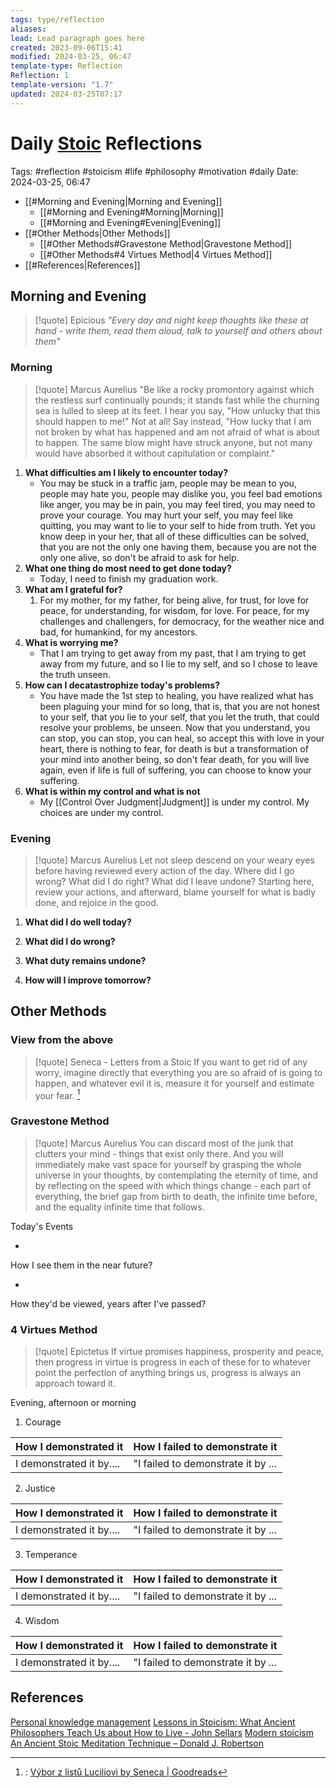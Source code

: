 ```yaml
---
tags: type/reflection
aliases: 
lead: Lead paragraph goes here
created: 2023-09-06T15:41
modified: 2024-03-25, 06:47
template-type: Reflection
Reflection: 1
template-version: "1.7"
updated: 2024-03-25T07:17
---
```

# Daily [Stoic](../SLIP-BOX/Stoicism.md) Reflections

Tags:  #reflection #stoicism #life #philosophy #motivation #daily 
Date: 2024-03-25, 06:47

- [[#Morning and Evening|Morning and Evening]]
	- [[#Morning and Evening#Morning|Morning]]
	- [[#Morning and Evening#Evening|Evening]]
- [[#Other Methods|Other Methods]]
	- [[#Other Methods#Gravestone Method|Gravestone Method]]
	- [[#Other Methods#4 Virtues Method|4 Virtues Method]]
- [[#References|References]]


## Morning and Evening

> [!quote] Epicious 
> _"Every day and night keep thoughts like these at hand - write them, read them aloud, talk to yourself and others about them"_
### Morning

> [!quote] Marcus Aurelius
> "Be like a rocky promontory against which the restless surf continually pounds; it stands fast while the churning sea is lulled to sleep at its feet. I hear you say, "How unlucky that this should happen to me!" Not at all! Say instead, "How lucky that I am not broken by what has happened and am not afraid of what is about to happen. The same blow might have struck anyone, but not many would have absorbed it without capitulation or complaint."

1. **What difficulties am I likely to encounter today?**
	- You may be stuck in a traffic jam, people may be mean to you, people may hate you, people may dislike you, you feel bad emotions like anger, you may be in pain, you may feel tired, you may need to prove your courage. You may hurt your self, you may feel like quitting, you may want to lie to your self to hide from truth. Yet you know deep in your her, that all of these difficulties can be solved, that you are not the only one having them, because you are not the only one alive, so don't be afraid to ask for help.
2. **What one thing do most need to get done today?**
	- Today, I need to finish my graduation work.
1. **What am I grateful for?**
	1. For my mother, for my father, for being alive, for trust, for love for peace, for understanding, for wisdom, for love. For peace, for my challenges and challengers, for democracy, for the weather nice and bad, for humankind, for my ancestors.  
2. **What is worrying me?**
	- That I am trying to get away from my past, that I am trying to get away from my future, and so I lie to my self, and so I chose to leave the truth unseen.
3. **How can I decatastrophize today's problems?**
	- You have made the 1st step to healing, you have realized what has been plaguing your mind for so long, that is, that you are not honest to your self, that you lie to your self, that you let the truth, that could resolve your problems, be unseen. Now that you understand, you can stop, you can stop, you can heal, so accept this with love in your heart, there is nothing to fear, for death is but a transformation of your mind into another being, so don't fear death, for you will live again, even if life is full of suffering, you can choose to know your suffering.
4. **What is within my control and what is not**
	- My [[Control Over Judgment|Judgment]] is  under my control. My choices are under my control.

### Evening

> [!quote] Marcus Aurelius
> Let not sleep descend on your weary eyes before having reviewed every action of the day. Where did I go wrong? What did I do right? What did I leave undone? Starting here, review your actions, and afterward, blame yourself for what is badly done, and rejoice in the good.

1. **What did I do well today?**

2. **What did I do wrong?**

4. **What duty remains undone?**

5. **How will I improve tomorrow?**

## Other Methods

### View from the above

> [!quote] Seneca - Letters from a Stoic
> If you want to get rid of any worry, imagine directly that everything you are so afraid of is going to happen, and whatever evil it is, measure it for yourself and estimate your fear. [^Seneca]


### Gravestone Method

> [!quote] Marcus Aurelius
> You can discard most of the junk that clutters your mind - things that exist only there. And you will immediately make vast space for yourself by grasping the whole universe in your thoughts, by contemplating the eternity of time, and by reflecting on the speed with which things change - each part of everything, the brief gap from birth to death, the infinite time before, and the equality infinite time that follows. 

Today's Events 

-

How I see them in the near future? 

-

How they'd be viewed, years after I've passed?

### 4 Virtues Method

> [!quote] Epictetus 
> If virtue promises happiness, prosperity and peace, then progress in virtue is progress in each of these for to whatever point the perfection of anything brings us, progress is always an approach toward it.

Evening, afternoon or morning

1. Courage 

| How I demonstrated it  | How I failed to demonstrate it |
| ------------------- | ---------------- |
| I demonstrated it by....                 | "I failed to demonstrate it by ...              |

2. Justice

| How I demonstrated it  | How I failed to demonstrate it |
| ------------------- | ---------------- |
| I demonstrated it by....                 | "I failed to demonstrate it by ...             

3. Temperance

| How I demonstrated it  | How I failed to demonstrate it |
| ------------------- | ---------------- |
| I demonstrated it by....                 | "I failed to demonstrate it by ...             

4. Wisdom

| How I demonstrated it  | How I failed to demonstrate it |
| ------------------- | ---------------- |
| I demonstrated it by....                 | "I failed to demonstrate it by ...             

## References

[Personal knowledge management](Personal%20knowledge%20management.md)
[Lessons in Stoicism: What Ancient Philosophers Teach Us about How to Live - John Sellars](https://books.google.cz/books/about/Lessons_in_Stoicism.html?id=ky84zQEACAAJ&redir_esc=y)
[Modern stoicism](https://modernstoicism.com/)
[An Ancient Stoic Meditation Technique – Donald J. Robertson](https://donaldrobertson.name/2017/03/22/an-ancient-stoic-meditation-technique/)

[^Seneca]:: [Výbor z listů Luciliovi by Seneca | Goodreads](https://www.goodreads.com/book/show/23340595-v-bor-z-list-luciliovi) 